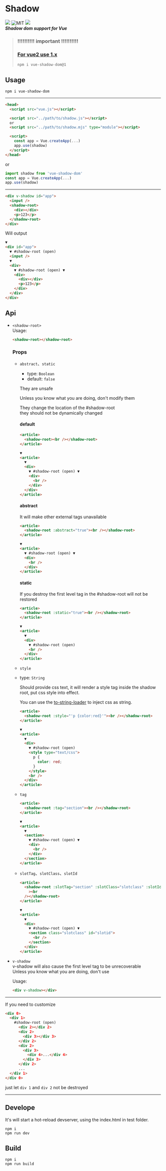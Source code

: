 # Shadow

[![](https://img.shields.io/npm/v/vue-shadow-dom)](https://www.npmjs.com/package/vue-shadow-dom)
![MIT](https://img.shields.io/github/license/2a5f/shadow)
[![](https://img.shields.io/badge/Vue-3-brightgreen?style=flat&logo=vue.js)](https://v3.vuejs.org/)  
**_Shadow dom support for Vue_**

> ### !!!!!!!!!! important !!!!!!!!!!
>
> ### **[For vue2 use 1.x](https://github.com/2A5F/shadow/tree/vue2)**
>
> ```
> npm i vue-shadow-dom@1
> ```

## Usage

```
npm i vue-shadow-dom
```

---

```html
<head>
  <script src="vue.js"></script>

  <script src="../path/to/shadow.js"></script>
  or
  <script src="../path/to/shadow.mjs" type="module"></script>

  <script>
    const app = Vue.createApp(...)
    app.use(shadow)
  </script>
</head>
```

or

```typescript
import shadow from 'vue-shadow-dom'
const app = Vue.createApp(...)
app.use(shadow)
```

---

```html
<div v-shadow id="app">
  <input />
  <shadow-root>
    <div></div>
    <p>123</p>
  </shadow-root>
</div>
```

Will output

```html
▼
<div id="app">
  ▼ #shadow-root (open)
  <input />
  ▼
  <div>
    ▼ #shadow-root (open) ▼
    <div>
      <div></div>
      <p>123</p>
    </div>
  </div>
</div>
```

## Api

- `<shadow-root>`  
  Usage:

  ```html
  <shadow-root></shadow-root>
  ```

  ### Props

  - `abstract`、`static`

    - type: `Boolean`
    - default: `false`

    They are unsafe

    Unless you know what you are doing, don't modify them

    They change the location of the #shadow-root  
    they should not be dynamically changed

    #### default

    ```html
    <article>
      <shadow-root><br /></shadow-root>
    </article>
    ```

    ```html
    ▼
    <article>
      ▼
      <div>
        ▼ #shadow-root (open) ▼
        <div>
          <br />
        </div>
      </div>
    </article>
    ```

    #### abstract

    It will make other external tags unavailable

    ```html
    <article>
      <shadow-root :abstract="true"><br /></shadow-root>
    </article>
    ```

    ```html
    ▼
    <article>
      ▼ #shadow-root (open) ▼
      <div>
        <br />
      </div>
    </article>
    ```

    #### static

    If you destroy the first level tag in the #shadow-root will not be restored

    ```html
    <article>
      <shadow-root :static="true"><br /></shadow-root>
    </article>
    ```

    ```html
    ▼
    <article>
      ▼
      <div>
        ▼ #shadow-root (open)
        <br />
      </div>
    </article>
    ```

  - `style`
  - type: `String`

    Should provide css text, it will render a style tag inside the shadow root, put css style into effect.

    You can use the [to-string-loader]("https://github.com/gajus/to-string-loader") to inject css as string.

    ```html
    <article>
      <shadow-root :style="'p {color:red}'"><br /></shadow-root>
    </article>
    ```

    ```html
    ▼
    <article>
      ▼
      <div>
        ▼ #shadow-root (open)
        <style type="text/css">
          p {
            color: red;
          }
        </style>
        <br />
      </div>
    </article>
    ```

  - `tag`
    ```html
    <article>
      <shadow-root :tag="section"><br /></shadow-root>
    </article>
    ```
    ```html
    ▼
    <article>
      ▼
      <section>
        ▼ #shadow-root (open) ▼
        <div>
          <br />
        </div>
      </section>
    </article>
    ```
  - `slotTag`、`slotClass`、`slotId`
    ```html
    <article>
      <shadow-root :slotTag="section" :slotClass="slotclass" :slotId="slotid"
        ><br
      /></shadow-root>
    </article>
    ```
    ```html
    ▼
    <article>
      ▼
      <div>
        ▼ #shadow-root (open) ▼
        <section class="slotclass" id="slotid">
          <br />
        </section>
      </div>
    </article>
    ```

- `v-shadow`  
  v-shadow will also cause the first level tag to be unrecoverable  
  Unless you know what you are doing, don't use

  Usage:

  ```html
  <div v-shadow></div>
  ```

---

If you need to customize

```html
<div 0>
  <div 1>
    #shadow-root (open)
      <div 2></div 2>
      <div 2>
        <div 3></div 3>
      </div 2>
      <div 2>
        <div 3>
          <div 4>...</div 4>
        </div 3>
      </div 2>
      ...
  </div 1>
</div 0>
```

just let `div 1` and `div 2` not be destroyed

---

## Develope

It's will start a hot-reload devserver, using the index.html in test folder.

```
npm i
npm run dev
```

## Build

```
npm i
npm run build
```
